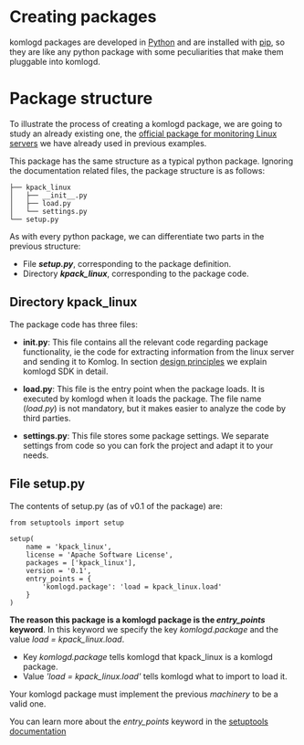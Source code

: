 # Creating packages

komlogd packages are developed in [Python](https://www.python.org) and are installed with
[pip](https://pypi.python.org/pypi/pip), so they are like any python package with some peculiarities
that make them pluggable into komlogd.

# Package structure

To illustrate the process of creating a komlogd package, we are going to study an already existing one,
the [official package for monitoring Linux servers](https://github.com/komlog-io/kpack_linux) we have already
used in previous examples.

This package has the same structure as a typical python package. Ignoring the documentation related files, the
package structure is as follows:

```
├── kpack_linux
│   ├── __init__.py
│   ├── load.py
│   └── settings.py
└── setup.py
```

As with every python package, we can differentiate two parts in the previous structure:
* File ***setup.py***, corresponding to the package definition.
* Directory ***kpack_linux***, corresponding to the package code.

## Directory kpack_linux

The package code has three files:

* **__init__.py**: This file contains all the relevant code regarding package functionality, ie the code
for extracting information from the linux server and sending it to Komlog.
In section [design principles](design.md) we explain komlogd SDK in detail.

* **load.py**: This file is the entry point when the package loads. It is executed by komlogd when it loads
the package. The file name (*load.py*) is not mandatory, but it makes easier to analyze the code by third parties.

* **settings.py**: This file stores some package settings. We separate settings from code so you can fork the
project and adapt it to your needs.

## File setup.py

The contents of setup.py (as of v0.1 of the package) are:

```
from setuptools import setup

setup(
    name = 'kpack_linux',
    license = 'Apache Software License',
    packages = ['kpack_linux'],
    version = '0.1',
    entry_points = {
        'komlogd.package': 'load = kpack_linux.load'
    }
)
```

**The reason this package is a komlogd package is the *entry_points* keyword**. In this keyword we specify
the key *komlogd.package* and the value *load = kpack_linux.load*.

* Key *komlogd.package* tells komlogd that kpack_linux is a komlogd package.
* Value *'load = kpack_linux.load'* tells komlogd what to import to load it.

Your komlogd package must implement the previous *machinery* to be a valid one.

You can learn more about the *entry_points* keyword in the
[setuptools documentation](http://setuptools.readthedocs.io/en/latest/setuptools.html#dynamic-discovery-of-services-and-plugins)

